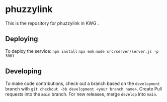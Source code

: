 # phuzzylink
This is the repository for phuzzylink in KWG .

## Deploying

To deploy the service:
```npm install```
```npx emk```
```node src/server/server.js -p 3001```

## Developing

To make code contributions, check out a branch based on the `development` branch with `git checkout -bb development <your branch name>`. Create Pull requests into the `main` branch. For new releases, merge `develop` into `main`.